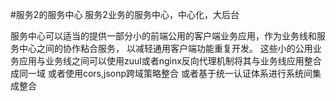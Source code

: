 #服务2的服务中心
服务2业务的服务中心，中心化，大后台

服务中心可以适当的提供一部分小的前端公用的客户端业务应用，作为业务线和服务中心之间的协作粘合服务，
以减轻通用客户端功能重复开发。
这些小的公用业务应用与业务线之间可以使用zuul或者nginx反向代理机制将其与业务线应用整合成同一域
或者使用cors,jsonp跨域策略整合
或者基于统一认证体系进行系统间集成整合